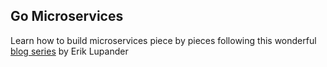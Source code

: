 ## Go Microservices

Learn how to build microservices piece by pieces following this wonderful [blog series](https://callistaenterprise.se/blogg/teknik/2017/02/17/go-blog-series-part1/) by Erik Lupander

